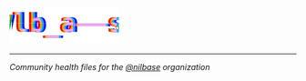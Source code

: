 <img src="/.github/assets/nilbase.svg" height="64" />

---

*Community health files for the [@nilbase](https://github.com/nilbase) organization*
